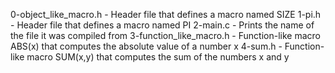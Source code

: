 0-object_like_macro.h - Header file that defines a macro named SIZE
1-pi.h - Header file that defines a macro named PI
2-main.c - Prints the name of the file it was compiled from
3-function_like_macro.h - Function-like macro ABS(x) that computes the absolute value of a number x
4-sum.h - Function-like macro SUM(x,y) that computes the sum of the numbers x and y
